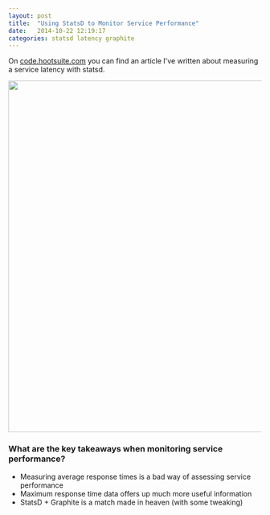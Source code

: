 ```yaml
---
layout: post
title:  "Using StatsD to Monitor Service Performance"
date:   2014-10-22 12:19:17
categories: statsd latency graphite
---
```


On [code.hootsuite.com](http://code.hootsuite.com/using-statsd-to-monitor-service-performance/) you can find an article I've written about measuring a service latency with statsd.

<a href="http://code.hootsuite.com" target="_blank">
    <img src="https://dl.dropboxusercontent.com/s/lbveexxejgdk45o/Screenshot%202014-10-13%2011.41.06.png?dl=0" width="700px"/>
</a>

### What are the key takeaways when monitoring service performance?

- Measuring average response times is a bad way of assessing service performance
- Maximum response time data offers up much more useful information
- StatsD + Graphite is a match made in heaven (with some tweaking)
